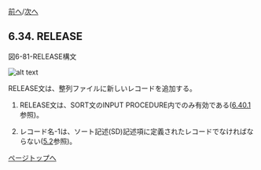 <!--navi start-->
[前へ](6-33-2.md)/[次へ](6-35.md)
<!--navi end-->
## 6.34. RELEASE

図6-81-RELEASE構文

![alt text](Image/6-81-Release.png)

RELEASE文は、整列ファイルに新しいレコードを追加する。

1. RELEASE文は、SORT文のINPUT PROCEDURE内でのみ有効である([6.40.1](6-40-1.md)参照)。

2. レコード名-1は、ソート記述(SD)記述項に定義されたレコードでなければならない([5.2](5-2.md)参照)。

[ページトップへ](6-34.md)
